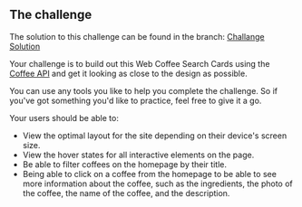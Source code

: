 ## The challenge

The solution to this challenge can be found in the branch: [Challange Solution](https://github.com/edsonjaguiar/web-coffee-main/tree/challange-solution)

Your challenge is to build out this Web Coffee Search Cards using the [Coffee API](https://coffee-api-fn2g.onrender.com/coffees) and get it looking as close to the design as possible.

You can use any tools you like to help you complete the challenge. So if you've got something you'd like to practice, feel free to give it a go.

Your users should be able to:

-   View the optimal layout for the site depending on their device's screen size.
-   View the hover states for all interactive elements on the page.
-   Be able to filter coffees on the homepage by their title.
-   Being able to click on a coffee from the homepage to be able to see more information about the coffee, such as the ingredients, the photo of the coffee, the name of the coffee, and the description.
